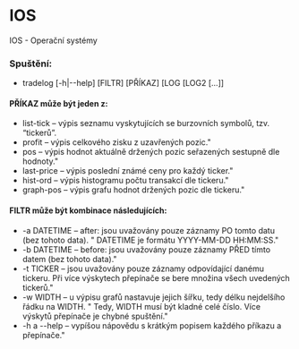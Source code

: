 # IOS
IOS - Operační systémy

 ### Spuštění:  
 * tradelog [-h|--help] [FILTR] [PŘÍKAZ] [LOG [LOG2 [...]]

#### PŘÍKAZ může být jeden z:
* list-tick   – výpis seznamu vyskytujících se burzovních symbolů, tzv. “tickerů”.
* profit      – výpis celkového zisku z uzavřených pozic."
* pos         – výpis hodnot aktuálně držených pozic seřazených sestupně dle hodnoty."
* last-price  – výpis poslední známé ceny pro každý ticker."
* hist-ord    – výpis histogramu počtu transakcí dle tickeru."
* graph-pos   – výpis grafu hodnot držených pozic dle tickeru."

#### FILTR může být kombinace následujících:
* -a DATETIME   – after: jsou uvažovány pouze záznamy PO tomto datu (bez tohoto data). "
                DATETIME je formátu YYYY-MM-DD HH:MM:SS."
* -b DATETIME   – before: jsou uvažovány pouze záznamy PŘED tímto datem (bez tohoto data)."
* -t TICKER     – jsou uvažovány pouze záznamy odpovídající danému tickeru. Při více výskytech přepínače se bere množina všech uvedených tickerů."
* -w WIDTH      – u výpisu grafů nastavuje jejich šířku, tedy délku nejdelšího řádku na WIDTH. "
                Tedy, WIDTH musí být kladné celé číslo. Více výskytů přepínače je chybné spuštění."
* -h a --help   – vypíšou nápovědu s krátkým popisem každého příkazu a přepínače."
